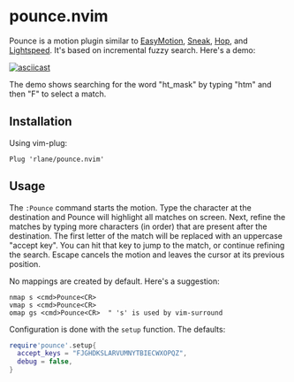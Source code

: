 # pounce.nvim

Pounce is a motion plugin similar to [EasyMotion][1], [Sneak][2], [Hop][3], and
[Lightspeed][4]. It's based on incremental fuzzy search. Here's a demo:

[![asciicast](https://asciinema.org/a/Mu6MA8FGD9V86OheA50gG2cmL.svg)](https://asciinema.org/a/Mu6MA8FGD9V86OheA50gG2cmL)

The demo shows searching for the word "ht\_mask" by typing "htm" and then "F"
to select a match.

[1]: https://github.com/easymotion/vim-easymotion
[2]: https://github.com/justinmk/vim-sneak
[3]: https://github.com/phaazon/hop.nvim
[4]: https://github.com/ggandor/lightspeed.nvim

## Installation

Using vim-plug:

```
Plug 'rlane/pounce.nvim'
```

## Usage

The `:Pounce` command starts the motion. Type the character at the destination
and Pounce will highlight all matches on screen. Next, refine the matches by
typing more characters (in order) that are present after the destination. The
first letter of the match will be replaced with an uppercase "accept key". You
can hit that key to jump to the match, or continue refining the search. Escape
cancels the motion and leaves the cursor at its previous position.

No mappings are created by default. Here's a suggestion:

```vim
nmap s <cmd>Pounce<CR>
vmap s <cmd>Pounce<CR>
omap gs <cmd>Pounce<CR>  " 's' is used by vim-surround
```

Configuration is done with the `setup` function. The defaults:

```lua
require'pounce'.setup{
  accept_keys = "FJGHDKSLARVUMNYTBIECWXOPQZ",
  debug = false,
}
```
